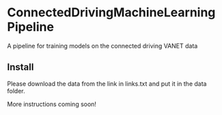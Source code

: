 # ConnectedDrivingMachineLearningPipeline
A pipeline for training models on the connected driving VANET data

## Install
Please download the data from the link in links.txt and put it in the data folder.

More instructions coming soon!
